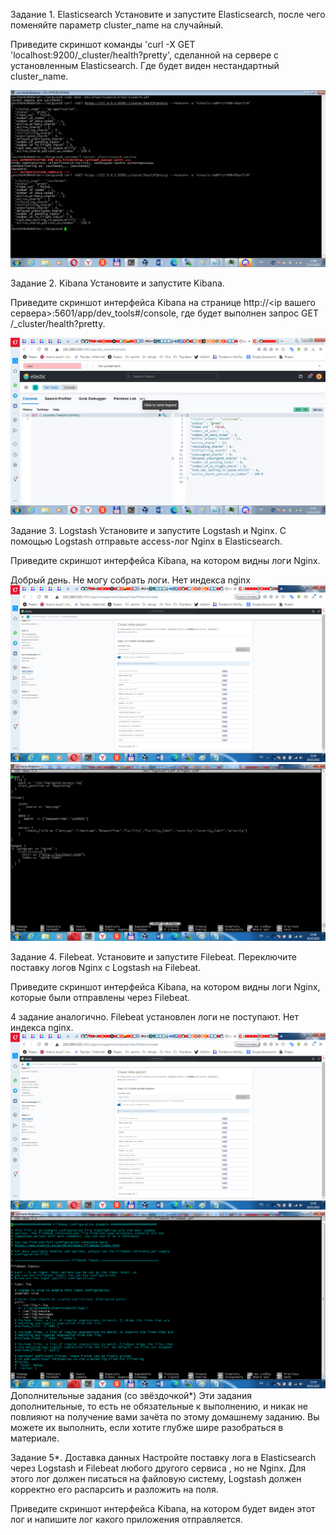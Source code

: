 Задание 1. Elasticsearch
Установите и запустите Elasticsearch, после чего поменяйте параметр cluster_name на случайный.

Приведите скриншот команды 'curl -X GET 'localhost:9200/_cluster/health?pretty', сделанной на сервере с установленным Elasticsearch. 
Где будет виден нестандартный cluster_name.

![Скриншот-1](https://github.com/teplodizain/gitlab-hw/blob/main/JPG/ELK/11.3.1.1.png)

Задание 2. Kibana
Установите и запустите Kibana.

Приведите скриншот интерфейса Kibana на странице http://<ip вашего сервера>:5601/app/dev_tools#/console, где будет выполнен запрос GET /_cluster/health?pretty.

![Скриншот-1](https://github.com/teplodizain/gitlab-hw/blob/main/JPG/ELK/11.3.2.2.png)

Задание 3. Logstash
Установите и запустите Logstash и Nginx. С помощью Logstash отправьте access-лог Nginx в Elasticsearch.

Приведите скриншот интерфейса Kibana, на котором видны логи Nginx.

Добрый день. Не могу собрать логи. Нет индекса nginx
![Скриншот-1](https://github.com/teplodizain/gitlab-hw/blob/main/JPG/ELK/11.3.3.1.png)
![Скриншот-1](https://github.com/teplodizain/gitlab-hw/blob/main/JPG/ELK/11.3.3.2.png)

Задание 4. Filebeat.
Установите и запустите Filebeat. Переключите поставку логов Nginx с Logstash на Filebeat.

Приведите скриншот интерфейса Kibana, на котором видны логи Nginx, которые были отправлены через Filebeat.

4 задание аналогично. Filebeat установлен логи не поступают. Нет индекса nginx.
![Скриншот-1](https://github.com/teplodizain/gitlab-hw/blob/main/JPG/ELK/11.3.3.1.png)
![Скриншот-1](https://github.com/teplodizain/gitlab-hw/blob/main/JPG/ELK/11.3.3.3.png)
Дополнительные задания (со звёздочкой*)
Эти задания дополнительные, то есть не обязательные к выполнению, и никак не повлияют на получение вами зачёта по этому домашнему заданию. Вы можете их выполнить, если хотите глубже шире разобраться в материале.

Задание 5*. Доставка данных
Настройте поставку лога в Elasticsearch через Logstash и Filebeat любого другого сервиса , но не Nginx. Для этого лог должен писаться на файловую систему, Logstash должен корректно его распарсить и разложить на поля.

Приведите скриншот интерфейса Kibana, на котором будет виден этот лог и напишите лог какого приложения отправляется.
